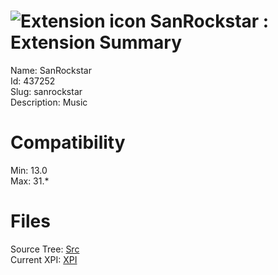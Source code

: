 # ![Extension icon](https://addons.thunderbird.net/user-media/addon_icons/437/437252-64.png?modified=1368188427) SanRockstar : Extension Summary

Name: SanRockstar  
Id: 437252  
Slug: sanrockstar  
Description: Music
  

# Compatibility
Min: 13.0  
Max: 31.*  

# Files

Source Tree: [Src](C:/Dev/Thunderbird/ThunderKdB/xall/xOther/437252-sanrockstar/src)  
Current XPI: [XPI](C:/Dev/Thunderbird/ThunderKdB/xall/xOther/437252-sanrockstar/xpi)  



